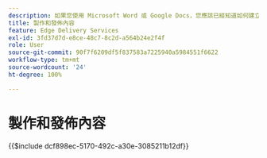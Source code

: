 ```yaml
---
description: 如果您使用 Microsoft Word 或 Google Docs，您應該已經知道如何建立內容。
title: 製作和發佈內容
feature: Edge Delivery Services
exl-id: 3fd37d7d-e8ce-48c7-8c2d-a564b24e2f4f
role: User
source-git-commit: 90f7f6209df5f837583a7225940a5984551f6622
workflow-type: tm+mt
source-wordcount: '24'
ht-degree: 100%

---
```


# 製作和發佈內容

{{$include dcf898ec-5170-492c-a30e-3085211b12df}}


